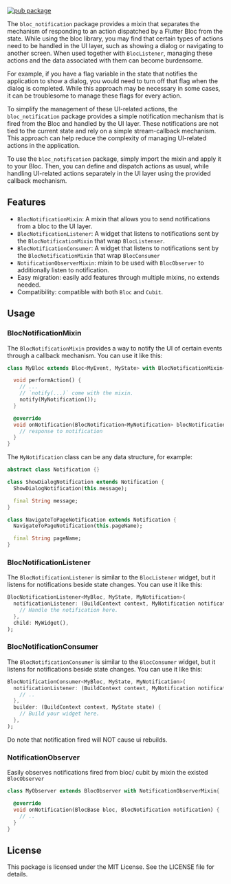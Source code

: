 [![pub package](https://img.shields.io/pub/v/bloc_notification?color=green&include_prereleases&style=plastic)](https://pub.dev/packages/bloc_notification)

The `bloc_notification` package provides a mixin that separates the mechanism of responding to an
action dispatched by a Flutter Bloc from the state. While using the bloc library, you may find that
certain types of actions need to be handled in the UI layer, such as showing a dialog or navigating
to another screen. When used together with `BlocListener`, managing these actions and the data
associated with them can become burdensome.

For example, if you have a flag variable in the state that notifies the application to show a
dialog, you would need to turn off that flag when the dialog is completed. While this approach may
be necessary in some cases, it can be troublesome to manage these flags for every action.

To simplify the management of these UI-related actions, the `bloc_notification` package provides a
simple notification mechanism that is fired from the Bloc and handled by the UI layer. These
notifications are not tied to the current state and rely on a simple stream-callback mechanism. This
approach can help reduce the complexity of managing UI-related actions in the application.

To use the `bloc_notification` package, simply import the mixin and apply it to your Bloc. Then, you
can define and dispatch actions as usual, while handling UI-related actions separately in the UI
layer using the provided callback mechanism.

## Features

- `BlocNotificationMixin`: A mixin that allows you to send notifications from a bloc to the UI layer.
- `BlocNotificationListener`: A widget that listens to notifications sent by the `BlocNotificationMixin`
  that wrap `BlocListenser`.
- `BlocNotificationConsumer`: A widget that listens to notifications sent by the `BlocNotificationMixin`
  that wrap `BlocConsumer`
- `NotificationObserverMixin`: mixin to be used with `BlocObserver` to additionally listen to notification.
- Easy migration: easily add features through multiple mixins, no extends needed.
- Compatibility: compatible with both `Bloc` and `Cubit`.


## Usage

### BlocNotificationMixin

The `BlocNotificationMixin` provides a way to notify the UI of certain events through a callback
mechanism. You can use it like this:

```dart
class MyBloc extends Bloc<MyEvent, MyState> with BlocNotificationMixin<MyState, MyNotification> {

  void performAction() {
    // ...
    // `notify(...)` come with the mixin.
    notify(MyNotification());
  }

  @override
  void onNotification(BlocNotification<MyNotification> blocNotification) {
    // response to notification
  }
}
```

The `MyNotification` class can be any data structure, for example:

```dart
abstract class Notification {}

class ShowDialogNotification extends Notification {
  ShowDialogNotification(this.message);

  final String message;
}

class NavigateToPageNotification extends Notification {
  NavigateToPageNotification(this.pageName);

  final String pageName;
}
```

### BlocNotificationListener

The `BlocNotificationListener` is similar to the `BlocListener` widget, but it listens for
notifications beside state changes. You can use it like this:

```dart
BlocNotificationListener<MyBloc, MyState, MyNotification>(
  notificationListener: (BuildContext context, MyNotification notification) {
    // Handle the notification here.
  },
  child: MyWidget(),
);
```

### BlocNotificationConsumer

The `BlocNotificationConsumer` is similar to the `BlocConsumer` widget, but it listens for
notifications beside state changes. You can use it like this:

```dart
BlocNotificationConsumer<MyBloc, MyState, MyNotification>(
  notificationListener: (BuildContext context, MyNotification notification) {
    // ..
  },
  builder: (BuildContext context, MyState state) {
    // Build your widget here.
  },
);
```
Do note that notification fired will NOT cause ui rebuilds.

### NotificationObserver

Easily observes notifications fired from bloc/ cubit by mixin the existed `BlocObserver`

```dart
class MyObserver extends BlocObserver with NotificationObserverMixin{

  @override
  void onNotification(BlocBase bloc, BlocNotification notification) {
    // ..
  }
}
```

## License

This package is licensed under the MIT License. See the LICENSE file for details.



